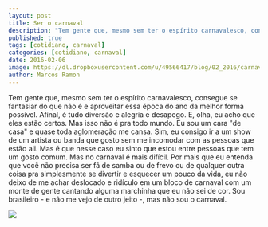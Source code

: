 ```yaml
---
layout: post
title: Ser o carnaval
description: "Tem gente que, mesmo sem ter o espírito carnavalesco, consegue se fantasiar do que não é e aproveitar essa época do ano da melhor forma possível. Afinal, é tudo diversão e alegria e desapego."
published: true
tags: [cotidiano, carnaval]
categories: [cotidiano, carnaval]
date: 2016-02-06
image: https://dl.dropboxusercontent.com/u/49566417/blog/02_2016/carnaval.JPG
author: Marcos Ramon
---
```


Tem gente que, mesmo sem ter o espírito carnavalesco, consegue se fantasiar do que não é e aproveitar essa época do ano da melhor forma possível. Afinal, é tudo diversão e alegria e desapego. E, olha, eu acho que eles estão certos.
Mas isso não é pra todo mundo. Eu sou um cara "de casa" e quase toda aglomeração me cansa. Sim, eu consigo ir a um show de um artista ou banda que gosto sem me incomodar com as pessoas que estão ali. Mas é que nesse caso eu sinto que estou entre pessoas que tem um gosto comum. Mas no carnaval é mais difícil. Por mais que eu entenda que você não precisa ser fã de samba ou de frevo ou de qualquer outra coisa pra simplesmente se divertir e esquecer um pouco da vida, eu não deixo de me achar deslocado e ridículo em um bloco de carnaval com um monte de gente cantando alguma marchinha que eu não sei de cor.
Sou brasileiro - e não me vejo de outro jeito -, mas não sou o carnaval.

<img src="https://dl.dropboxusercontent.com/u/49566417/blog/02_2016/carnaval.JPG">

